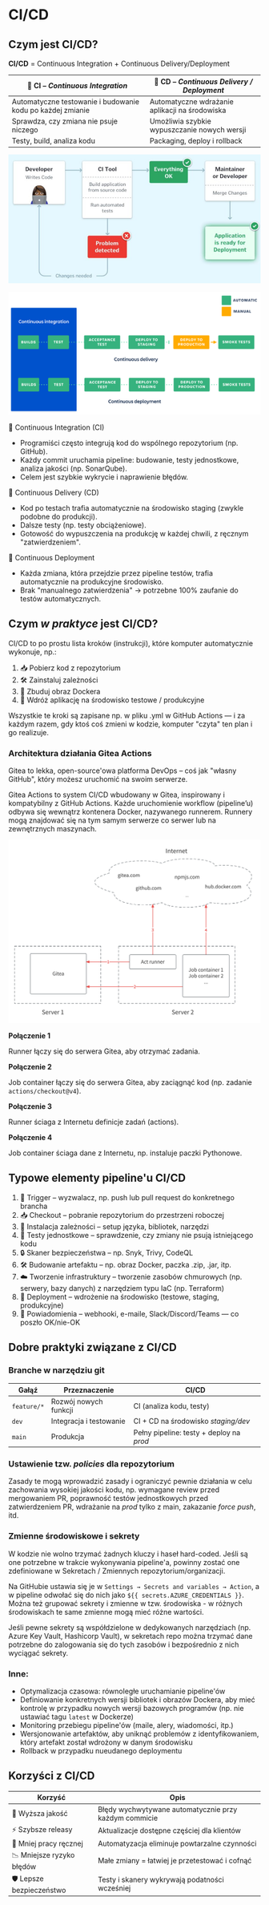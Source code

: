# CI/CD

## Czym jest CI/CD?

**CI/CD** = Continuous Integration + Continuous Delivery/Deployment

| 🧪 CI – *Continuous Integration*                           | 🚀 CD – *Continuous Delivery / Deployment*    |
| ---------------------------------------------------------- | ---------------------------------------------- |
| Automatyczne testowanie i budowanie kodu po każdej zmianie | Automatyczne wdrażanie aplikacji na środowiska |
| Sprawdza, czy zmiana nie psuje niczego                     | Umożliwia szybkie wypuszczanie nowych wersji   |
| Testy, build, analiza kodu                                 | Packaging, deploy i rollback                   |

![Continuous Integration (źródło: https://www.geeksforgeeks.org/what-is-ci-cd/)](./img/ci.jpg)

![CI/CD (źródło: https://www.geeksforgeeks.org/what-is-ci-cd/)](./img/cd.png)

🔧 Continuous Integration (CI)

* Programiści często integrują kod do wspólnego repozytorium (np. GitHub).
* Każdy commit uruchamia pipeline: budowanie, testy jednostkowe, analiza jakości (np. SonarQube).
* Celem jest szybkie wykrycie i naprawienie błędów.

🚀 Continuous Delivery (CD)

* Kod po testach trafia automatycznie na środowisko staging (zwykle podobne do produkcji).
* Dalsze testy (np. testy obciążeniowe).
* Gotowość do wypuszczenia na produkcję w każdej chwili, z ręcznym "zatwierdzeniem".

🤖 Continuous Deployment

* Każda zmiana, która przejdzie przez pipeline testów, trafia automatycznie na produkcyjne środowisko.
* Brak "manualnego zatwierdzenia" → potrzebne 100% zaufanie do testów automatycznych.

## Czym *w praktyce* jest CI/CD?

CI/CD to po prostu lista kroków (instrukcji), które komputer automatycznie wykonuje, np.:

1. 📥 Pobierz kod z repozytorium
2. 🛠 Zainstaluj zależności
3. 🐳 Zbuduj obraz Dockera
4. 🚀 Wdróż aplikację na środowisko testowe / produkcyjne

Wszystkie te kroki są zapisane np. w pliku .yml w GitHub Actions — i za każdym razem, gdy ktoś coś zmieni w kodzie, komputer "czyta" ten plan i go realizuje.

### Architektura działania Gitea Actions

Gitea to lekka, open-source'owa platforma DevOps – coś jak "własny GitHub", który możesz uruchomić na swoim serwerze.

Gitea Actions to system CI/CD wbudowany w Gitea, inspirowany i kompatybilny z GitHub Actions.
Każde uruchomienie workflow (pipeline’u) odbywa się wewnątrz kontenera Docker, nazywanego runnerem. Runnery mogą znajdować się na tym samym serwerze co serwer lub na zewnętrznych maszynach.

![Architektura Gitea Actions (źródło: https://docs.gitea.com/usage/actions/design)](./img/gitea.png)

**Połączenie 1**

Runner łączy się do serwera Gitea, aby otrzymać zadania.

**Połączenie 2**

Job container łączy się do serwera Gitea, aby zaciągnąć kod (np. zadanie `actions/checkout@v4`).

**Połączenie 3**

Runner ściaga z Internetu definicje zadań (actions).

**Połączenie 4**

Job container ściaga dane z Internetu, np. instaluje paczki Pythonowe.

## Typowe elementy pipeline'u CI/CD

1. 🔔 Trigger – wyzwalacz, np. push lub pull request do konkretnego brancha
2. 📥 Checkout – pobranie repozytorium do przestrzeni roboczej
3. 🧰 Instalacja zależności – setup języka, bibliotek, narzędzi
4. 🧪 Testy jednostkowe – sprawdzenie, czy zmiany nie psują istniejącego kodu
5. 🔒 Skaner bezpieczeństwa – np. Snyk, Trivy, CodeQL
6. 🛠 Budowanie artefaktu – np. obraz Docker, paczka .zip, .jar, itp.
7. ☁️ Tworzenie infrastruktury – tworzenie zasobów chmurowych (np. serwery, bazy danych) z narzędziem typu IaC (np. Terraform)
8. 🚀 Deployment – wdrożenie na środowisko (testowe, staging, produkcyjne)
9. 📣 Powiadomienia – webhooki, e-maile, Slack/Discord/Teams — co poszło OK/nie-OK

## Dobre praktyki związane z CI/CD

### Branche w narzędziu git

| Gałąź       | Przeznaczenie           | CI/CD                                    |
| ----------- | ----------------------- | ---------------------------------------- |
| `feature/*` | Rozwój nowych funkcji   | CI (analiza kodu, testy)                 |
| `dev`       | Integracja i testowanie | CI + CD na środowisko *staging/dev*      |
| `main`      | Produkcja               | Pełny pipeline: testy + deploy na *prod* |

### Ustawienie tzw. *policies* dla repozytorium

Zasady te mogą wprowadzić zasady i ograniczyć pewnie działania w celu zachowania wysokiej jakości kodu, np. wymagane review przed mergowaniem PR, poprawność testów jednostkowych przed zatwierdzeniem PR, wdrażanie na *prod* tylko z main, zakazanie *force push*, itd.

### Zmienne środowiskowe i sekrety

W kodzie nie wolno trzymać żadnych kluczy i haseł hard-coded. Jeśli są one potrzebne w trakcie wykonywania pipeline'a, powinny zostać one zdefiniowane w Sekretach / Zmiennych repozytorium/organizacji. 

Na GitHubie ustawia się je w `Settings → Secrets and variables → Action`, a w pipeline odwołać się do nich jako `${{ secrets.AZURE_CREDENTIALS }}`. Można też grupować sekrety i zmienne w tzw. środowiska - w różnych środowiskach te same zmienne mogą mieć różne wartości.

Jeśli pewne sekrety są współdzielone w dedykowanych narzędziach (np. Azure Key Vault, Hashicorp Vault), w sekretach repo można trzymać dane potrzebne do zalogowania się do tych zasobów i bezpośrednio z nich wyciągać sekrety.

### Inne:

* Optymalizacja czasowa: równoległe uruchamianie pipeline'ów
* Definiowanie konkretnych wersji bibliotek i obrazów Dockera, aby mieć kontrolę w przypadku nowych wersji bazowych programów (np. nie ustawiać tagu `latest` w Dockerze)
* Monitoring przebiegu pipeline'ów (maile, alery, wiadomości, itp.)
* Wersjonowanie artefaktów, aby uniknąć problemów z identyfikowaniem, który artefakt został wdrożony w danym środowisku
* Rollback w przypadku nueudanego deploymentu

## Korzyści z CI/CD

| Korzyść                   | Opis                                                   |
| ------------------------- | ------------------------------------------------------ |
| 🧪 Wyższa jakość          | Błędy wychwytywane automatycznie przy każdym commicie  |
| ⚡ Szybsze releasy        | Aktualizacje dostępne częściej dla klientów            |
| 🔄 Mniej pracy ręcznej    | Automatyzacja eliminuje powtarzalne czynności          |
| 📉 Mniejsze ryzyko błędów | Małe zmiany = łatwiej je przetestować i cofnąć         |
| 🛡 Lepsze bezpieczeństwo  | Testy i skanery wykrywają podatności wcześniej         |
